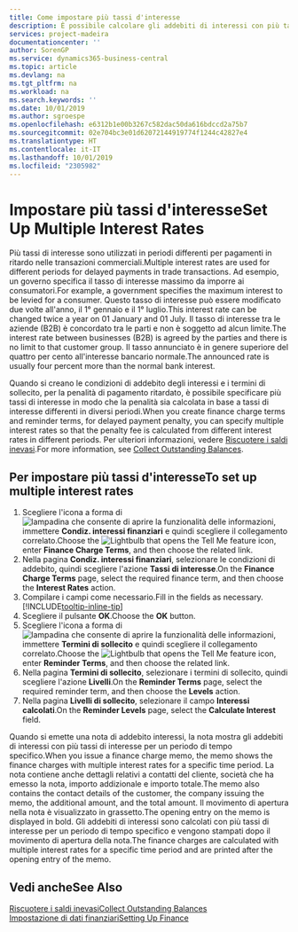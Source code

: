 ```yaml
---
title: Come impostare più tassi d'interesse
description: È possibile calcolare gli addebiti di interessi con più tassi di interesse per un periodo specifico. Il calcolo degli interessi è simile per tutti gli addebiti di interessi, con la sola variazione del tasso di interesse in un periodo specifico.
services: project-madeira
documentationcenter: ''
author: SorenGP
ms.service: dynamics365-business-central
ms.topic: article
ms.devlang: na
ms.tgt_pltfrm: na
ms.workload: na
ms.search.keywords: ''
ms.date: 10/01/2019
ms.author: sgroespe
ms.openlocfilehash: e6312b1e00b3267c582dac50da616bdccd2a75b7
ms.sourcegitcommit: 02e704bc3e01d62072144919774f1244c42827e4
ms.translationtype: HT
ms.contentlocale: it-IT
ms.lasthandoff: 10/01/2019
ms.locfileid: "2305982"
---
```

# <a name="set-up-multiple-interest-rates"></a><span data-ttu-id="d8e76-104">Impostare più tassi d'interesse</span><span class="sxs-lookup"><span data-stu-id="d8e76-104">Set Up Multiple Interest Rates</span></span>
<span data-ttu-id="d8e76-105">Più tassi di interesse sono utilizzati in periodi differenti per pagamenti in ritardo nelle transazioni commerciali.</span><span class="sxs-lookup"><span data-stu-id="d8e76-105">Multiple interest rates are used for different periods for delayed payments in trade transactions.</span></span> <span data-ttu-id="d8e76-106">Ad esempio, un governo specifica il tasso di interesse massimo da imporre ai consumatori.</span><span class="sxs-lookup"><span data-stu-id="d8e76-106">For example, a government specifies the maximum interest to be levied for a consumer.</span></span> <span data-ttu-id="d8e76-107">Questo tasso di interesse può essere modificato due volte all'anno, il 1° gennaio e il 1° luglio.</span><span class="sxs-lookup"><span data-stu-id="d8e76-107">This interest rate can be changed twice a year on 01 January and 01 July.</span></span> <span data-ttu-id="d8e76-108">Il tasso di interesse tra le aziende (B2B) è concordato tra le parti e non è soggetto ad alcun limite.</span><span class="sxs-lookup"><span data-stu-id="d8e76-108">The interest rate between businesses (B2B) is agreed by the parties and there is no limit to that customer group.</span></span> <span data-ttu-id="d8e76-109">Il tasso annunciato è in genere superiore del quattro per cento all'interesse bancario normale.</span><span class="sxs-lookup"><span data-stu-id="d8e76-109">The announced rate is usually four percent more than the normal bank interest.</span></span>

<span data-ttu-id="d8e76-110">Quando si creano le condizioni di addebito degli interessi e i termini di sollecito, per la penalità di pagamento ritardato, è possibile specificare più tassi di interesse in modo che la penalità sia calcolata in base a tassi di interesse differenti in diversi periodi.</span><span class="sxs-lookup"><span data-stu-id="d8e76-110">When you create finance charge terms and reminder terms, for delayed payment penalty, you can specify multiple interest rates so that the penalty fee is calculated from different interest rates in different periods.</span></span> <span data-ttu-id="d8e76-111">Per ulteriori informazioni, vedere [Riscuotere i saldi inevasi](receivables-collect-outstanding-balances.md).</span><span class="sxs-lookup"><span data-stu-id="d8e76-111">For more information, see [Collect Outstanding Balances](receivables-collect-outstanding-balances.md).</span></span>

## <a name="to-set-up-multiple-interest-rates"></a><span data-ttu-id="d8e76-112">Per impostare più tassi d'interesse</span><span class="sxs-lookup"><span data-stu-id="d8e76-112">To set up multiple interest rates</span></span>  
1.  <span data-ttu-id="d8e76-113">Scegliere l'icona a forma di ![lampadina che consente di aprire la funzionalità delle informazioni](media/ui-search/search_small.png "Informazioni sull'operazione che si desidera eseguire"), immettere **Condiz. interessi finanziari** e quindi scegliere il collegamento correlato.</span><span class="sxs-lookup"><span data-stu-id="d8e76-113">Choose the ![Lightbulb that opens the Tell Me feature](media/ui-search/search_small.png "Tell me what you want to do") icon, enter **Finance Charge Terms**, and then choose the related link.</span></span>  
2.  <span data-ttu-id="d8e76-114">Nella pagina **Condiz. interessi finanziari**, selezionare le condizioni di addebito, quindi scegliere l'azione **Tassi di interesse**.</span><span class="sxs-lookup"><span data-stu-id="d8e76-114">On the **Finance Charge Terms** page, select the required finance term, and then choose the **Interest Rates** action.</span></span>  
3.  <span data-ttu-id="d8e76-115">Compilare i campi come necessario.</span><span class="sxs-lookup"><span data-stu-id="d8e76-115">Fill in the fields as necessary.</span></span> [!INCLUDE[tooltip-inline-tip](includes/tooltip-inline-tip_md.md)]
4.  <span data-ttu-id="d8e76-116">Scegliere il pulsante **OK**.</span><span class="sxs-lookup"><span data-stu-id="d8e76-116">Choose the **OK** button.</span></span>  
5.  <span data-ttu-id="d8e76-117">Scegliere l'icona a forma di ![lampadina che consente di aprire la funzionalità delle informazioni](media/ui-search/search_small.png "Informazioni sull'operazione che si desidera eseguire"), immettere **Termini di sollecito** e quindi scegliere il collegamento correlato.</span><span class="sxs-lookup"><span data-stu-id="d8e76-117">Choose the ![Lightbulb that opens the Tell Me feature](media/ui-search/search_small.png "Tell me what you want to do") icon, enter **Reminder Terms**, and then choose the related link.</span></span>  
6.  <span data-ttu-id="d8e76-118">Nella pagina **Termini di sollecito**, selezionare i termini di sollecito, quindi scegliere l'azione **Livelli**.</span><span class="sxs-lookup"><span data-stu-id="d8e76-118">On the **Reminder Terms** page, select the required reminder term, and then choose the **Levels** action.</span></span>  
7.  <span data-ttu-id="d8e76-119">Nella pagina **Livelli di sollecito**, selezionare il campo **Interessi calcolati**.</span><span class="sxs-lookup"><span data-stu-id="d8e76-119">On the **Reminder Levels** page, select the **Calculate Interest** field.</span></span>  

<span data-ttu-id="d8e76-120">Quando si emette una nota di addebito interessi, la nota mostra gli addebiti di interessi con più tassi di interesse per un periodo di tempo specifico.</span><span class="sxs-lookup"><span data-stu-id="d8e76-120">When you issue a finance charge memo, the memo shows the finance charges with multiple interest rates for a specific time period.</span></span> <span data-ttu-id="d8e76-121">La nota contiene anche dettagli relativi a contatti del cliente, società che ha emesso la nota, importo addizionale e importo totale.</span><span class="sxs-lookup"><span data-stu-id="d8e76-121">The memo also contains the contact details of the customer, the company issuing the memo, the additional amount, and the total amount.</span></span> <span data-ttu-id="d8e76-122">Il movimento di apertura nella nota è visualizzato in grassetto.</span><span class="sxs-lookup"><span data-stu-id="d8e76-122">The opening entry on the memo is displayed in bold.</span></span> <span data-ttu-id="d8e76-123">Gli addebiti di interessi sono calcolati con più tassi di interesse per un periodo di tempo specifico e vengono stampati dopo il movimento di apertura della nota.</span><span class="sxs-lookup"><span data-stu-id="d8e76-123">The finance charges are calculated with multiple interest rates for a specific time period and are printed after the opening entry of the memo.</span></span>  

## <a name="see-also"></a><span data-ttu-id="d8e76-124">Vedi anche</span><span class="sxs-lookup"><span data-stu-id="d8e76-124">See Also</span></span>  
[<span data-ttu-id="d8e76-125">Riscuotere i saldi inevasi</span><span class="sxs-lookup"><span data-stu-id="d8e76-125">Collect Outstanding Balances</span></span>](receivables-collect-outstanding-balances.md)  
[<span data-ttu-id="d8e76-126">Impostazione di dati finanziari</span><span class="sxs-lookup"><span data-stu-id="d8e76-126">Setting Up Finance</span></span>](finance-setup-finance.md)
